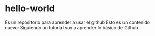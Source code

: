 # hello-world
Es un repositorio para aprender a usar el github
Esto es un contenido nuevo: Siguiendo un tutorial voy a aprender lo básico de Github.
